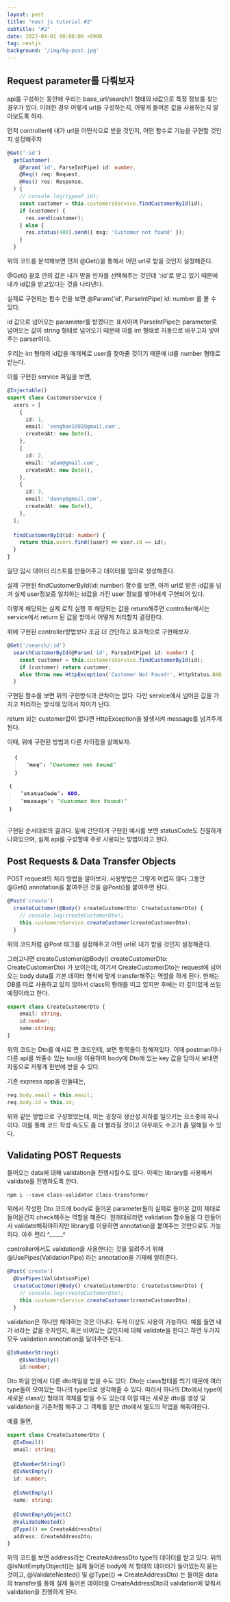 ```yaml
---
layout: post
title: "nest js tutorial #2"
subtitle: "#2"
date: 2022-04-01 00:00:00 +0900
tag: nestjs
background: '/img/bg-post.jpg'
---
```


## Request parameter를 다뤄보자
api를 구성하는 동안에 우리는 base_url/search/1 형태의 id값으로 특정 정보를 찾는 경우가 있다. 이러한 경우 어떻게 url을 구성하는지, 어떻게 들어온 값을 사용하는지 알아보도록 하자.

먼저 controller에 내가 url을 어떤식으로 받을 것인지, 어떤 함수로 기능을 구현할 것인지 설정해주자

```typescript
@Get(':id')
  getCustomer(
    @Param('id', ParseIntPipe) id: number,
    @Req() req: Request,
    @Res() res: Response,
  ) {
    // console.log(typeof id);
    const customer = this.customersService.findCustomerById(id);
    if (customer) {
      res.send(customer);
    } else {
      res.status(400).send({ msg: 'Customer not found' });
    }
  }
```

위의 코드를 분석해보면 먼저 @Get()을 통해서 어떤 url로 받을 것인지 설정해준다.

@Get() 괄호 안의 값은 내가 받을 인자를 선택해주는 것인데 ':id'로 받고 있기 때문에 내가 id값을 받고있다는 것을 나타낸다.

실제로 구현되는 함수 안을 보면 @Param('id', ParseIntPipe) id: number 를 볼 수 있다.

id 값으로 넘어오는 parameter를 받겠다는 표시이며 ParseIntPipe는 parameter로 넘어오는 값이 string 형태로 넘어오기 때문에 이를 int 형태로 자동으로 바꾸고자 넣어주는 parser이다.

우리는 int 형태의 id값을 매개체로 user를 찾아줄 것이기 때문에 id를 number 형태로 받는다.

이를 구현한 service 파일을 보면, 

```typescript
@Injectable()
export class CustomersService {
  users = [
    {
      id: 1,
      email: 'senghan1992@gmail.com',
      createdAt: new Date(),
    },
    {
      id: 2,
      email: 'adam@gmail.com',
      createdAt: new Date(),
    },
    {
      id: 3,
      email: 'danny@gmail.com',
      createdAt: new Date(),
    },
  ];

  findCustomerById(id: number) {
    return this.users.find((user) => user.id == id);
  }
}

```
일단 임시 데이터 리스트를 만들어주고 데이터를 임의로 생성해준다.

실제 구현된 findCustomerById(id: number) 함수를 보면, 아까 url로 받은 id값을 넘겨 실제 user정보중 일치하는 id값을 가진 user 정보를 뱉어내게 구현되어 있다.

이렇게 해당되는 실제 로직 실행 후 해당되는 값을 return해주면 controller에서는 service에서 return 된 값을 받아서 어떻게 처리할지 결정한다.

위에 구현된 controller방법보다 조금 더 간단하고 효과적으로 구현해보자.

```typescript
@Get('/search/:id')
  searchCustomerById(@Param('id', ParseIntPipe) id: number) {
    const customer = this.customersService.findCustomerById(id);
    if (customer) return customer;
    else throw new HttpException('Customer Not Found!', HttpStatus.BAD_REQUEST);
  }
```
구현된 함수를 보면 위의 구현방식과 큰차이는 없다. 다만 service에서 넘어온 값을 가지고 처리하는 방식에 있어서 차이가 난다.

return 되는 customer값이 없다면 HttpException을 발생시켜 message를 넘겨주게 된다.

이때, 위에 구현된 방법과 다른 차이점을 살펴보자.

<img src="/img/nest_2/1.png" />

구현된 순서대로의 결과다. 밑에 간단하게 구현한 예시를 보면 statusCode도 친절하게 나와있으며, 실제 api를 구성할때 주로 사용되는 방법이라고 한다.

## Post Requests & Data Transfer Objects

POST request의 처리 방법을 알아보자.
사용방법은 그렇게 어렵지 않다 그동안 @Get() annotation을 붙여주던 것을 @Post()를 붙여주면 된다.

```typescript
@Post('create')
  createCustomer(@Body() createCustomerDto: CreateCustomerDto) {
    // console.log(createCustomerDto);
    this.customersService.createCustomer(createCustomerDto);
  }
```
위의 코드처럼 @Post 태그를 설정해주고 어떤 url로 내가 받을 것인지 설정해준다.

그러고나면 createCustomer(@Body() createCustomerDto: CreateCustomerDto) 가 보이는데, 여기서 CreateCustomerDto는 request에 넘어오는 body data를 기본 데이터 형식에 맞게 transfer해주는 역할을 하게 된다. 현재는 DB를 따로 사용하고 있지 않아서 class의 형태를 띠고 있지만 후에는 더 깊이있게 쓰일 예정이라고 한다.

```typescript
export class CreateCustomerDto {
    email: string;
    id:number;
    name:string;
}
```
위의 코드는 Dto를 예시로 짠 코드인데, 보면 항목들이 정해져있다. 이때 postman이나 다른 api를 쏴줄수 있는 tool을 이용하여 body에 Dto에 있는 key 값을 담아서 보내면 자동으로 저렇게 한번에 받을 수 있다.

기존 express app을 만들때는,
```typescript
req.body.email = this.email;
req.body.id = this.id;
```

위와 같은 방법으로 구성했었는데, 이는 굉장히 생산성 저하를 일으키는 요소중에 하나이다. 이를 통해 코드 작성 속도도 좀 더 빨라질 것이고 아무래도 수고가 좀 덜해질 수 있다.

## Validating POST Requests
들어오는 data에 대해 validation을 진행시킬수도 있다. 이때는 library를 사용해서 validate를 진행하도록 한다.

```
npm i --save class-validator class-transformer
```

위에서 작성한 Dto 코드에 body로 들어온 parameter들이 실제로 들어온 값이 제대로 들어온건지 check해주는 역할을 해준다. 원래대로라면 validation 함수들을 다 만들어서 validate해줘야하지만 library를 이용하면 annotation을 붙여주는 것만으로도 가능하다. 아주 편리 ^_____^

controller에서도 validation을 사용한다는 것을 알려주기 위해 @UsePipes(ValidationPipe) 라는 annotation을 기재해 알려준다.
```typescript
@Post('create')
  @UsePipes(ValidationPipe)
  createCustomer(@Body() createCustomerDto: CreateCustomerDto) {
    // console.log(createCustomerDto);
    this.customersService.createCustomer(createCustomerDto);
  }
```

validation은 하나만 해야하는 것은 아니다. 두개 이상도 사용이 가능하다. 예를 들면 내가 id라는 값을 숫자인지, 혹은 비어있는 값인지에 대해 validate을 한다고 하면 두가지 모두 validation annotation을 달아주면 된다.
```typescript
@IsNumberString()
    @IsNotEmpty()
    id:number;
```

Dto 파일 안에서 다른 dto파일을 받을 수도 있다. Dto는 class형태를 띄기 때문에 여러 type들이 모여있는 하나의 type으로 생각해줄 수 있다. 따라서 하나의 Dto에서 type이 새로운 class인 형태의 객체를 받을 수도 있는데 이럴 때는 새로운 dto를 생성 및 validation을 기존처럼 해주고 그 객체를 받은 dto에서 별도의 작업을 해줘야한다.

예를 들면,
```typescript
export class CreateCustomerDto {
  @IsEmail()
  email: string;

  @IsNumberString()
  @IsNotEmpty()
  id: number;

  @IsNotEmpty()
  name: string;

  @IsNotEmptyObject()
  @ValidateNested()
  @Type(() => CreateAddressDto)
  address: CreateAddressDto;
}

```
위의 코드를 보면 address라는 CreateAddressDto type의 데이터를 받고 있다. 위의 @IsNotEmptyObject()는 실제 들어온 body에 저 형태의 데이터가 들어있는지 묻는 것이고, @ValidateNested() 및 @Type(() => CreateAddressDto) 는 들어온 data의 transfer를 통해 실제 들어온 데이터를 CreateAddressDto의 validation에 맞춰서 validation을 진행하게 된다.